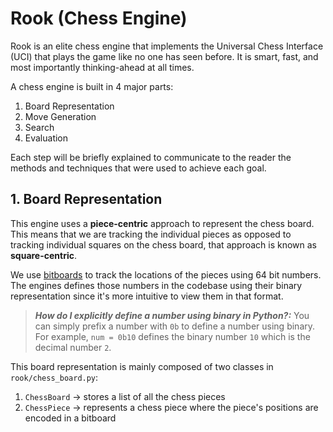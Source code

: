 # Rook (Chess Engine)

Rook is an elite chess engine that implements the Universal Chess Interface (UCI) that plays the game like no one has seen before. It is smart, fast, and most importantly thinking-ahead at all times.

A chess engine is built in 4 major parts:

1. Board Representation
2. Move Generation
3. Search
4. Evaluation

Each step will be briefly explained to communicate to the reader the methods and techniques that were used to achieve each goal.

## 1. Board Representation

This engine uses a **piece-centric** approach to represent the chess board. This means that we are tracking the individual pieces as opposed to tracking individual squares on the chess board, that approach is known as **square-centric**.

We use [bitboards](https://pages.cs.wisc.edu/~psilord/blog/data/chess-pages/rep.html) to track the locations of the pieces using 64 bit numbers. The engines defines those numbers in the codebase using their binary representation since it's more intuitive to view them in that format.

> **_How do I explicitly define a number using binary in Python?:_** You can simply prefix a number with `0b` to define a number using binary. For example, `num = 0b10` defines the binary number `10` which is the decimal number `2`.

This board representation is mainly composed of two classes in `rook/chess_board.py`:

1. `ChessBoard` -> stores a list of all the chess pieces
2. `ChessPiece` -> represents a chess piece where the piece's positions are encoded in a bitboard
